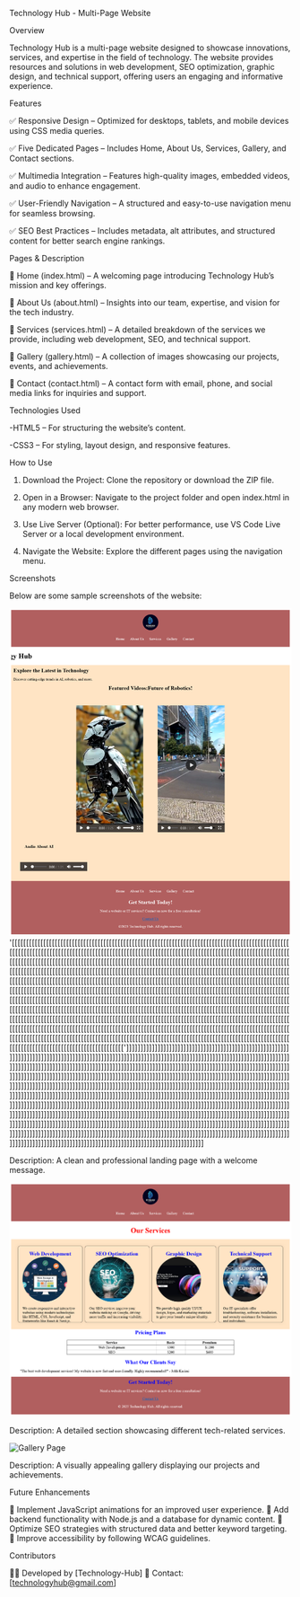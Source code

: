 Technology Hub - Multi-Page Website

Overview

Technology Hub is a multi-page website designed to showcase innovations, services, and expertise in the field of technology. The website provides resources and solutions in web development, SEO optimization, graphic design, and technical support, offering users an engaging and informative experience.

Features

✅ Responsive Design – Optimized for desktops, tablets, and mobile devices using CSS media queries.

✅ Five Dedicated Pages – Includes Home, About Us, Services, Gallery, and Contact sections.

✅ Multimedia Integration – Features high-quality images, embedded videos, and audio to enhance engagement.

✅ User-Friendly Navigation – A structured and easy-to-use navigation menu for seamless browsing.

✅ SEO Best Practices – Includes metadata, alt attributes, and structured content for better search engine rankings.



Pages & Description

📌 Home (index.html) – A welcoming page introducing Technology Hub’s mission and key offerings.

📌 About Us (about.html) – Insights into our team, expertise, and vision for the tech industry.

📌 Services (services.html) – A detailed breakdown of the services we provide, including web development, SEO, and technical support.

📌 Gallery (gallery.html) – A collection of images showcasing our projects, events, and achievements.

📌 Contact (contact.html) – A contact form with email, phone, and social media links for inquiries and support.



Technologies Used

-HTML5 – For structuring the website’s content.

-CSS3 – For styling, layout design, and responsive features.



How to Use

1. Download the Project: Clone the repository or download the ZIP file.


2. Open in a Browser: Navigate to the project folder and open index.html in any modern web browser.


3. Use Live Server (Optional): For better performance, use VS Code Live Server or a local development     environment.


4. Navigate the Website: Explore the different pages using the navigation menu.
   

Screenshots

Below are some sample screenshots of the website:

![Homepage](./images/homeHub.png)'[[[[[[[[[[[[[[[[[[[[[[[[[[[[[[[[[[[[[[[[[[[[[[[[[[[[[[[[[[[[[[[[[[[[[[[[[[[[[[[[[[[[[[[[[[[[[[[[[[[[[[[[[[[[[[[[[[[[[[[[[[[[[[[[[[[[[[[[[[[[[[[[[[[[[[[[[[[[[[[[[[[[[[[[[[[[[[[[[[[[[[[[[[[[[[[[[[[[[[[[[[[[[[[[[[[[[[[[[[[[[[[[[[[[[[[[[[[[[[[[[[[[[[[[[[[[[[[[[[[[[[[[[[[[[[[[[[[[[[[[[[[[[[[[[[[[[[[[[[[[[[[[[[[[[[[[[[[[[[[[[[[[[[[[[[[[[[[[[[[[[[[[[[[[[[[[[[[[[[[[[[[[[[[[[[[[[[[[[[[[[[[[[[[[[[[[[[[[[[[[[[[[[[[[[[[[[[[[[[[[[[[[[[[[[[[[[[[[[[[[[[[[[[[[[[[[[[[[[[[[[[[[[[[[[[[[[[[[[[[[[[[[[[[[[[[[[[[[[[[[[[[[[[[[[[[[[[[[[[[[[[[[[[[[[[[[[[[[[[[[[[[[[[[[[[[[[[[[[[[[[[[[[[[[[[[[[[[[[[[[[[[[[[[[[[[[[[[[[[[[[[[[[[[[[[[[[[[[[[[[[[[[[[[[[[[[[[[[[[[[[[[[[[[[[[[[[[[[[[[[[[[[[[[[[[[[[[[[[[[[[[[[[[[[[[[[[[[[[[[[[[[[[[[[[[[[[[[[[[[[[[[[[[[[[[[[[[[[[[[[[[[[[[[[[[[[[[[[[[[[[[[[[[[[[[[[[[[[[[[[[[[[[[[[[[[[[[[[[[[[[[[[[[[[[[[[[[[[[[[[[[[[[[[[[[[[[[[[[[[[[[[[[[[[[[[[[[[[[[[[[[[[[[[[[[[[[[[[[[[[[[[[[[[[[[[[[[[[[[[[[[[[[[[[[[[[[[[[[[[[[[[[[[[[[[[[[[[[[[[[[[[[[[[[[[[[[[[[[[[[[[[[[[[[[[[[[[[[[[[[[[[[[[[[[[[[[[[[[[[[[[[[[[[[[[[[[[[[[[[[[[[[[[[[[[[[[[[[[[[[[[[[[[[[[[[[[[[[[[[[[[[[[[[[[[[[[[[[[[[[[[[[[[[[[[[[[[[[[[[[[[[[[[[[[[[[[[[[[']]]]]]]]]]]]]]]]]]]]]]]]]]]]]]]]]]]]]]]]]]]]]]]]]]]]]]]]]]]]]]]]]]]]]]]]]]]]]]]]]]]]]]]]]]]]]]]]]]]]]]]]]]]]]]]]]]]]]]]]]]]]]]]]]]]]]]]]]]]]]]]]]]]]]]]]]]]]]]]]]]]]]]]]]]]]]]]]]]]]]]]]]]]]]]]]]]]]]]]]]]]]]]]]]]]]]]]]]]]]]]]]]]]]]]]]]]]]]]]]]]]]]]]]]]]]]]]]]]]]]]]]]]]]]]]]]]]]]]]]]]]]]]]]]]]]]]]]]]]]]]]]]]]]]]]]]]]]]]]]]]]]]]]]]]]]]]]]]]]]]]]]]]]]]]]]]]]]]]]]]]]]]]]]]]]]]]]]]]]]]]]]]]]]]]]]]]]]]]]]]]]]]]]]]]]]]]]]]]]]]]]]]]]]]]]]]]]]]]]]]]]]]]]]]]]]]]]]]]]]]]]]]]]]]]]]]]]]]]]]]]]]]]]]]]]]]]]]]]]]]]]]]]]]]]]]]]]]]]]]]]]]]]]]]]]]]]]]]]]]]]]]]]]]]]]]]]]]]]]]]]]]]]]]]]]]]]]]]]]]]]]]]]]]]]]]]]]]]]]]]]]]]]]]]]]]]]]]]]]]]]]]]]]]]]]]]]]]]]]]]]]]]]]]]]]]]]]]]]]]]]]]]]]]]]]]]]]]]]]]]]]]]]]]]]]]]]]]]]]]]]]]]]]]]]]]]]]]]]]]]]]]]]]]]]]]]]]]]]]]]]]]]]]]]]]]]]]]]]]]]]]]]]]]]]]]]]]]]]]]]]]]]]]]]]]]]]]]]]]]]]]]]]]]]]]]]]]]]]]]]]]]]]]]]]]]]]]]]]]]]]]]]]]]]]]]]]]]]]]]]]]]]]]]]]]]]]]]]]]]]]]]]]]]]]]]]]]]]]]]]]]]]]]]]]]]]]]]]]]]]]]]]]]]]]]]]]]]]]]]]]]]]]]]]]]]]]]]]]]]]]]]]]]]]]]]]]]]]]]]]]]]]]]]]]]]]]]]]]]]]]]]]]]


Description: A clean and professional landing page with a welcome message.


![Services Page](./images/ourservices.png)

Description: A detailed section showcasing different tech-related services.


![Gallery Page](./images/gallery.png)

Description: A visually appealing gallery displaying our projects and achievements.

Future Enhancements

🔹 Implement JavaScript animations for an improved user experience.
🔹 Add backend functionality with Node.js and a database for dynamic content.
🔹 Optimize SEO strategies with structured data and better keyword targeting.
🔹 Improve accessibility by following WCAG guidelines.

Contributors

👨‍💻 Developed by [Technology-Hub]
📩 Contact: [technologyhub@gmail.com]
